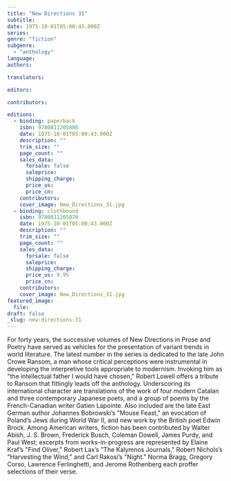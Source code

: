 ```yaml
---
title: "New Directions 31"
subtitle:
date: 1975-10-01T05:00:43.000Z
series:
genre: "fiction"
subgenre:
  - "anthology"
language:
authors:

translators:

editors:

contributors:

editions:
  - binding: paperback
    isbn: 9780811205886
    date: 1975-10-01T05:00:43.000Z
    description: ""
    trim_size: ""
    page_count: ""
    sales_data:
      forsale: false
      saleprice:
      shipping_charge:
      price_us:
      price_cn:
    contributors:
    cover_image: New_Directions_31.jpg
  - binding: clothbound
    isbn: 9780811205870
    date: 1975-10-01T05:00:43.000Z
    description: ""
    trim_size: ""
    page_count: ""
    sales_data:
      forsale: false
      saleprice:
      shipping_charge:
      price_us: 9.95
      price_cn:
    contributors:
    cover_image: New_Directions_31.jpg
featured_image:
  file:
draft: false
_slug: new-directions-31
---
```


For forty years, the successive volumes of New Directions in Prose and Poetry have served as vehicles for the presentation of variant trends in world literature. The latest number in the series is dedicated to the late John Crowe Ransom, a man whose critical perceptions were instrumental in developing the interpretive tools appropriate to modernism. Invoking him as "the intellectual father I would have chosen," Robert Lowell offers a tribute to Ransom that fittingly leads off the anthology. Underscoring its international character are translations of the work of four modern Catalan and three contemporary Japanese poets, and a group of poems by the French-Canadian writer Gatien Lapointe. Also included are the late East German author Johannes Bobrowski’s "Mouse Feast," an evocation of Poland’s Jews during World War II, and new work by the British poet Edwin Brock. Among American writers, fiction has been contributed by Walter Abish, J. S. Brown, Frederick Busch, Coleman Dowell, James Purdy, and Paul West; excerpts from works-in-progress are represented by Elaine Kraf’s "Find Oliver," Robert Lax’s "The Kalymnos Journals," Robert Nichols’s "Harvesting the Wind," and Carl Rakosi’s "Night." Norma Bragg, Gregory Corso, Lawrence Ferlinghetti, and Jerome Rothenberg each proffer selections of their verse.

